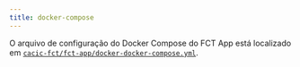 ```yaml
---
title: docker-compose
---
```


O arquivo de configuração do Docker Compose do FCT App está localizado em [`cacic-fct/fct-app/docker-docker-compose.yml`](https://github.com/cacic-fct/fct-app/blob/main/docker/docker-compose.yml).

